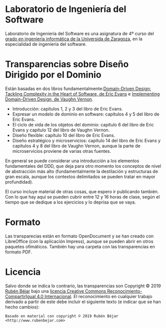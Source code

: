 # Laboratorio de Ingeniería del Software
Laboratorio de Ingeniería del Software es una asignatura de 4º curso del [grado en ingeniería informática de la Universida de Zaragoza](https://estudios.unizar.es/estudio/ver?id=148), en la especialidad de ingeniería del software.

# Transparencias sobre Diseño Dirigido por el Dominio

Están basadas en dos libros fundamentalmente:[Domain-Driven Design: Tackling Complexity in the Heart of Software, de Eric Evans](https://www.pearson.com/us/higher-education/program/Evans-Domain-Driven-Design-Tackling-Complexity-in-the-Heart-of-Software/PGM168436.html) e [Implementing Domain-Driven Design, de Vaughn Vernon](https://www.pearson.com/us/higher-education/program/Vernon-Implementing-Domain-Driven-Design/PGM311783.html).

- Introducción: capítulos 1, 2 y 3 del libro de Eric Evans.
- Expresar un modelo de dominio en software: capítulos 4 y 5 del libro de Eric Evans.
- El ciclo de vida de los objetos del dominio: capítulo 6 del libro de Eric Evans y capítulo 12 del libro de Vaughn Vernon.
- Diseño flexible: capítulo 10 del libro de Eric Evans.
- Diseño estratégico y microservicios: capítulo 14 del libro de Eric Evans y capítulos 4 y 8 del libro de Vaughn Vernon, aunque la parte de microservicios proviene de varias otras fuentes.

En general se puede considerar una introducción a los elementos fundamentales del DDD, que deja para otro momento los conceptos de nivel de abstracción más alto (fundamentalmente la destilación y estructuras de gran escala, aunque los contextos delimitados se pueden tratar en mayor profundidad).

El curso incluye material de otras cosas, que espero ir publicando también. Con lo que hay aquí se pueden cubrir entre 12 y 16 horas de clase, según el tiempo que se dedique a los ejercicios y lo deprisa que se vaya.


# Formato
Las transparecias están en formato OpenDocument y se han creado con LibreOffice (con la aplicación Impress), aunque se pueden abrir en otros paquetes ofimáticos. También hay una carpeta con las transparencias en formato PDF.

# Licencia
Salvo donde se indica lo contrario, las transparencias son Copyright © 2019 [Rubén Béjar](http://www.rubenbejar.com) bajo una [licencia Creative Commons Reconocimiento-CompartirIgual 4.0 Internacional](https://creativecommons.org/licenses/by-sa/4.0/deed.es_ES). El reconocimiento en cualquier trabajo derivado a partir de este debe incluir el siguiente texto (e indicar que se han hecho cambios):

`Basado en material con copyright © 2019 Rubén Béjar <http://www.rubenbejar.com>`



